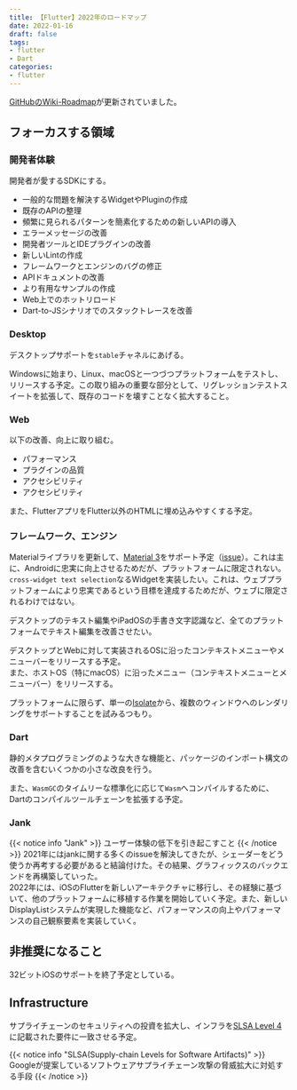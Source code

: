 ```yaml
---
title: 【Flutter】2022年のロードマップ
date: 2022-01-16
draft: false
tags:
- flutter
- Dart
categories:
- flutter
---
```


[GitHubのWiki-Roadmap](https://github.com/flutter/flutter/wiki/Roadmap)が更新されていました。

## フォーカスする領域

### 開発者体験

開発者が愛するSDKにする。

* 一般的な問題を解決するWidgetやPluginの作成
* 既存のAPIの整理
* 頻繁に見られるパターンを簡素化するための新しいAPIの導入
* エラーメッセージの改善
* 開発者ツールとIDEプラグインの改善
* 新しいLintの作成
* フレームワークとエンジンのバグの修正
* APIドキュメントの改善
* より有用なサンプルの作成
* Web上でのホットリロード
* Dart-to-JSシナリオでのスタックトレースを改善

### Desktop

デスクトップサポートを`stable`チャネルにあげる。

Windowsに始まり、Linux、macOSと一つづつプラットフォームをテストし、リリースする予定。この取り組みの重要な部分として、リグレッションテストスイートを拡張して、既存のコードを壊すことなく拡大すること。

### Web

以下の改善、向上に取り組む。

* パフォーマンス
* プラグインの品質
* アクセシビリティ
* アクセシビリティ

また、FlutterアプリをFlutter以外のHTMLに埋め込みやすくする予定。

### フレームワーク、エンジン

Materialライブラリを更新して、[Material 3](https://m3.material.io/)をサポート予定（[issue](https://github.com/flutter/flutter/issues/91605)）。これは主に、Androidに忠実に向上させるためだが、プラットフォームに限定されない。  
`cross-widget text selection`なるWidgetを実装したい。これは、ウェブプラットフォームにより忠実であるという目標を達成するためだが、ウェブに限定されるわけではない。

デスクトップのテキスト編集やiPadOSの手書き文字認識など、全てのプラットフォームでテキスト編集を改善させたい。

デスクトップとWebに対して実装されるOSに沿ったコンテキストメニューやメニューバーをリリースする予定。  
また、ホストOS（特にmacOS）に沿ったメニュー（コンテキストメニューとメニューバー）をリリースする。

プラットフォームに限らず、単一の[Isolate](https://api.dart.dev/stable/2.10.4/dart-isolate/dart-isolate-library.html)から、複数のウィンドウへのレンダリングをサポートすることを試みるつもり。

### Dart

静的メタプログラミングのような大きな機能と、パッケージのインポート構文の改善を含むいくつかの小さな改良を行う。

また、`WasmGC`のタイムリーな標準化に応じて`Wasm`へコンパイルするために、Dartのコンパイルツールチェーンを拡張する予定。

### Jank

{{< notice info "Jank" >}} 
ユーザー体験の低下を引き起こすこと
{{< /notice >}}
2021年にはjankに関する多くのissueを解決してきたが、シェーダーをどう使うか再考する必要があると結論付けた。その結果、グラフィックスのバックエンドを再構築していった。  
2022年には、iOSのFlutterを新しいアーキテクチャに移行し、その経験に基づいて、他のプラットフォームに移植する作業を開始していく予定。また、新しいDisplayListシステムが実現した機能など、パフォーマンスの向上やパフォーマンスの自己観察要素を実装していく。

## 非推奨になること

32ビットiOSのサポートを終了予定としている。

## Infrastructure

サプライチェーンのセキュリティへの投資を拡大し、インフラを[SLSA Level 4](https://slsa.dev/spec/v0.1/)に記載された要件に一致させる予定。

{{< notice info "SLSA(Supply-chain Levels for Software Artifacts)" >}} 
Googleが提案しているソフトウェアサプライチェーン攻撃の脅威拡大に対処する手段
{{< /notice >}}
